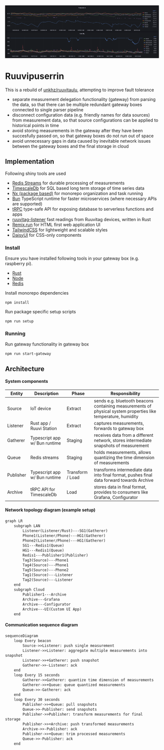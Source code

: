 ![Image of Grafana dashboard showing temperature and humidity metrics](https://github.com/unkhz/ruuvipuserrin/blob/master/docs/example.png?raw=true)

# Ruuvipuserrin

This is a rebuild of [unkhz/ruuvitaulu](https://github.com/unkhz/ruuvitaulu), attempting to improve fault tolerance

- separate measurement delegation functionality (gateway) from parsing the data, so that there can be multiple redundant gateway boxes connected to single parser pipeline
- disconnect configuration data (e.g. friendly names for data sources) from measurement data, so that source configurations can be applied to historical points in time
- avoid storing measurements in the gateway after they have been succesfully passed on, so that gateway boxes do not run out of space
- avoid unnecessary gaps in data caused by inevitable network issues between the gateway boxes and the final storage in cloud

## Implementation

Following shiny tools are used

- [Redis Streams](https://redis.io/docs/data-types/streams/) for durable processing of measurements
- [TimescaleDb](https://www.timescale.com/) for SQL based long term storage of time series data
- [Nx (package based)](https://nx.dev) for monorepo organization and task running
- [Bun](https://bun.sh) TypeScript runtime for faster microservices (where necessary APIs are supported)
- [tRPC](https://trpc.io/) type-safe API for exposing database to serverless functions and apps
- [ruuvitag-listener](https://github.com/lautis/ruuvitag-listener) fast readings from Ruuvitag devices, written in Rust
- [Remix.run](https://remix.run/) for HTML first web application UI
- [TailwindCSS](https://tailwindcss.com/) for lightweight and scalable styles
- [DaisyUI](https://daisyui.com/) for CSS-only components

### Install

Ensure you have installed following tools in your gateway box (e.g. raspberry pi).

- [Rust](https://rustup.rs/)
- [Node](https://nodejs.org/en/download/)
- [Redis](https://redis.io/docs/getting-started/installation/install-redis-on-linux/)

Install monorepo dependencies

```
npm install
```

Run package specific setup scripts

```
npm run setup
```

### Running

Run gateway functionality in gateway box

```
npm run start-gateway
```

## Architecture

#### System components

| Entity    | Description                   | Phase            | Responsibility                                                                                                |
| --------- | ----------------------------- | ---------------- | ------------------------------------------------------------------------------------------------------------- |
| Source    | IoT device                    | Extract          | sends e.g. bluetooth beacons containing measurements of physical system properties like temperature, humidity |
| Listener  | Rust app / Ruuvi Station      | Extract          | captures measurements, forwards to gateway box                                                                |
| Gatherer  | Typescript app w/ Bun runtime | Staging          | receives data from a different network, stores intermediate snapshots of measurement                          |
| Queue     | Redis streams                 | Staging          | holds measurements, allows quantizing the time dimension of measurements                                      |
| Publisher | Typescript app w/ Bun runtime | Transform / Load | transforms intermediate data into final format, pushes final data forward towards Archive                     |
| Archive   | tRPC API for TimescaleDb      | Load             | stores data in final format, provides to consumers like Grafana, Configurator                                 |

#### Network topology diagram (example setup)

```mermaid
graph LR
    subgraph LAN
        Listener(Listener/Rust)---SG1(Gatherer)
        Phone1(Listener/Phone)---HG1(Gatherer)
        Phone2(Listener/Phone)---HG1(Gatherer)
        SG1---Redis1(Queue)
        HG1---Redis1(Queue)
        Redis1---Publisher1(Publisher)
        Tag3(Source)---Phone1
        Tag4(Source)---Phone1
        Tag5(Source)---Phone2
        Tag1(Source)---Listener
        Tag2(Source)---Listener
    end
    subgraph Cloud
        Publisher1---Archive
        Archive---Grafana
        Archive---Configurator
        Archive---UI(Custom UI App)
    end
```

#### Communication sequence diagram

```mermaid
sequenceDiagram
    loop Every beacon
        Source->>Listener: push single measurement
        Listener->>Listener: aggregate multiple measurements into snapshot
        Listener->>+Gatherer: push snapshot
        Gatherer->>-Listener: ack
    end
    loop Every 15 seconds
        Gatherer->>Gatherer: quantize time dimension of measurements
        Gatherer->>+Queue: queue quantized measurements
        Queue->>-Gatherer: ack
    end
    loop Every 30 seconds
        Publisher->>+Queue: pull snapshots
        Queue->>-Publisher: send snapshots
        Publisher->>Publisher: transform measurements for final storage
        Publisher->>+Archive: push transformed measurements
        Archive->>-Publisher: ack
        Publisher->>+Queue: trim processed measurements
        Queue->>-Publisher: ack
    end
```

